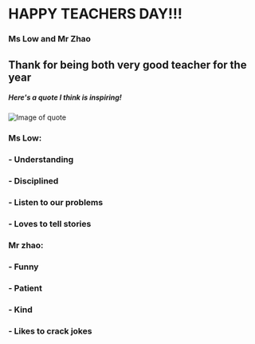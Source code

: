 # **HAPPY TEACHERS DAY!!!**
### Ms Low and Mr Zhao
## Thank for being both very good teacher for the year
##### Here's a quote I think is inspiring!
![Image of quote](979b03fbae85b86c1738cf08e65f4466.jpg)



### Ms Low:
### - Understanding
### - Disciplined
### - Listen to our problems
### - Loves to tell stories

### Mr zhao:
### - Funny
### - Patient
### - Kind
### - Likes to crack jokes
